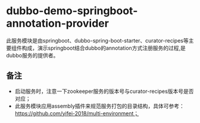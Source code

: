 # dubbo-demo-springboot-annotation-provider
此服务模块是由springboot、dubbo-spring-boot-starter、curator-recipes等主要组件构成，演示springboot结合dubbo的annotation方式注册服务的过程,是dubbo服务的提供者。
    
## 备注
* 启动服务时，注意一下zookeeper服务的版本号与curator-recipes版本号是否对应；
* 此服务模块应用assembly插件来规范服务打包的目录结构，具体可参考：https://github.com/yifei-2018/multi-environment；